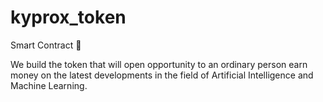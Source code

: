 # kyprox_token
Smart Contract 🚀

We build the token that will open opportunity to an ordinary person earn money on the latest developments in the field of Artificial Intelligence and Machine Learning.
